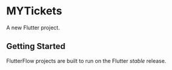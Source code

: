 # MYTickets

A new Flutter project.

## Getting Started

FlutterFlow projects are built to run on the Flutter _stable_ release.
